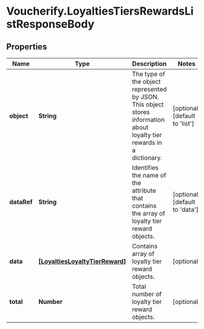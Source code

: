 # Voucherify.LoyaltiesTiersRewardsListResponseBody

## Properties

Name | Type | Description | Notes
------------ | ------------- | ------------- | -------------
**object** | **String** | The type of the object represented by JSON. This object stores information about loyalty tier rewards in a dictionary. | [optional] [default to &#39;list&#39;]
**dataRef** | **String** | Identifies the name of the attribute that contains the array of loyalty tier reward objects. | [optional] [default to &#39;data&#39;]
**data** | [**[LoyaltiesLoyaltyTierReward]**](LoyaltiesLoyaltyTierReward.md) | Contains array of loyalty tier reward objects. | [optional] 
**total** | **Number** | Total number of loyalty tier reward objects. | [optional] 


